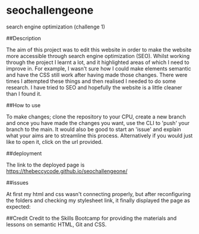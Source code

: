 # seochallengeone
search engine optimization (challenge 1)

##Description

The aim of this project was to edit this website in order to make the website more accessible through search engine optimization (SEO). Whilst working through the project I learnt a lot, and it highlighted areas of which I need to improve in. For example, I wasn't sure how I could make elements semantic and have the CSS still work after having made those changes. There were times I attempted these things and then realised I needed to do some research. I have tried to SEO and hopefully the website is a little cleaner than I found it.

##How to use

To make changes; clone the repository to your CPU, create a new branch and once you have made the changes you want, use the CLI to 'push' your branch to the main. It would also be good to start an 'issue' and explain what your aims are to streamline this process. Alternatively if you would just like to open it, click on the url provided.

##deployment

The link to the deployed page is https://thebeccycode.github.io/seochallengeone/

##issues

At first my html and css wasn't connecting properly, but after reconfiguring the folders and checking my stylesheet link, it finally displayed the page as expected:



##Credit Credit to the Skills Bootcamp for providing the materials and lessons on semantic HTML, Git and CSS.
